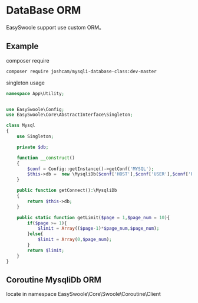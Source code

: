 # DataBase ORM
EasySwoole support use custom ORM。

## Example 
composer require
```bash
composer require joshcam/mysqli-database-class:dev-master
```
singleton usage
```php
namespace App\Utility;


use EasySwoole\Config;
use EasySwoole\Core\AbstractInterface\Singleton;

class Mysql
{
    use Singleton;

    private $db;

    function __construct()
    {
        $conf = Config::getInstance()->getConf('MYSQL');
        $this->db =  new \MysqliDb($conf['HOST'],$conf['USER'],$conf['PASSWORD'],$conf['DB_NAME']);
    }

    public function getConnect():\MysqliDb
    {
        return $this->db;
    }

    public static function getLimit($page = 1,$page_num = 10){
        if($page >= 1){
            $limit = Array(($page-1)*$page_num,$page_num);
        }else{
            $limit = Array(0,$page_num);
        }
        return $limit;
    }
}
```

## Coroutine MysqliDb ORM

locate in namespace EasySwoole\Core\Swoole\Coroutine\Client